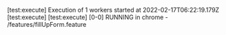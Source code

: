 [test:execute] Execution of 1 workers started at 2022-02-17T06:22:19.179Z
[test:execute]
[test:execute] [0-0] RUNNING in chrome - /features/fillUpForm.feature
